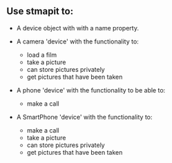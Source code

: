 ## Use stmapit to:

* A device object with with a name property.

* A camera 'device' with the functionality to:

	* load a film
	* take a picture
	* can store pictures privately
	* get pictures that have been taken

* A phone 'device' with the functionality to be able to:

	* make a call

* A SmartPhone 'device' with the functionality to:

	* make a call
	* take a picture
	* can store pictures privately
	* get pictures that have been taken
